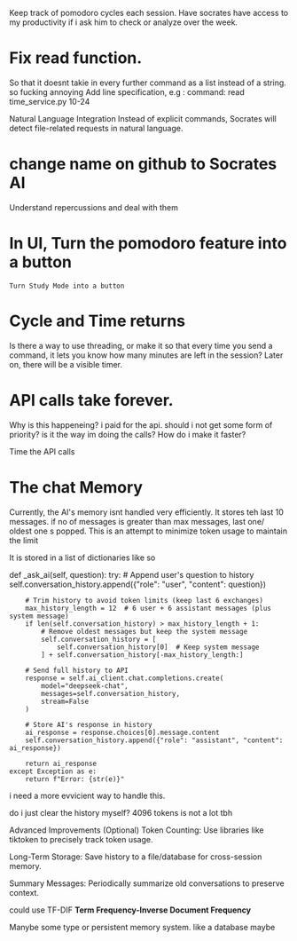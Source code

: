 Keep track of pomodoro cycles each session. 
Have socrates have access to my productivity if i ask him to check or analyze over the week. 

# Fix read function. 
So that it doesnt takie in every further command as a list instead of a string. so fucking annoying 
Add line specification, e.g :
 command: read time_service.py 10-24 

Natural Language Integration
Instead of explicit commands, Socrates will detect file-related requests in natural language.

# change name on github to Socrates AI
Understand repercussions and deal with them


# In UI, Turn the pomodoro feature into a button
    Turn Study Mode into a button





# Cycle and Time returns

Is there a way to use threading, or make it so that every time you 
send a command, it lets you know how many minutes are left in the session?
Later on, there will be a visible timer.

# API calls take forever. 
Why is this happeneing? i paid for the api. should i not get some 
form of priority?
is it the way im doing the calls?
How do i make it faster?

Time the API calls


# The chat Memory
Currently, the AI's memory isnt handled very efficiently. 
It stores teh last 10 messages. if no of messages is greater than 
max messages, last one/ oldest one s popped. 
This is an attempt to minimize token usage to maintain the limit 

It is stored in a list of dictionaries like so


def _ask_ai(self, question):
    try:
        # Append user's question to history
        self.conversation_history.append({"role": "user", "content": question})

        # Trim history to avoid token limits (keep last 6 exchanges)
        max_history_length = 12  # 6 user + 6 assistant messages (plus system message)
        if len(self.conversation_history) > max_history_length + 1:
            # Remove oldest messages but keep the system message
            self.conversation_history = [
                self.conversation_history[0]  # Keep system message
            ] + self.conversation_history[-max_history_length:]

        # Send full history to API
        response = self.ai_client.chat.completions.create(
            model="deepseek-chat",
            messages=self.conversation_history,
            stream=False
        )

        # Store AI's response in history
        ai_response = response.choices[0].message.content
        self.conversation_history.append({"role": "assistant", "content": ai_response})

        return ai_response
    except Exception as e:
        return f"Error: {str(e)}"



i need a more evvicient way to handle this.

do i just clear the history myself? 4096 tokens is not a lot tbh


Advanced Improvements (Optional)
Token Counting: Use libraries like tiktoken to precisely track token usage.

Long-Term Storage: Save history to a file/database for cross-session memory.

Summary Messages: Periodically summarize old conversations to preserve context.

could use TF-DIF
**Term Frequency-Inverse Document Frequency**


Manybe some type or persistent memory system. like a database maybe 